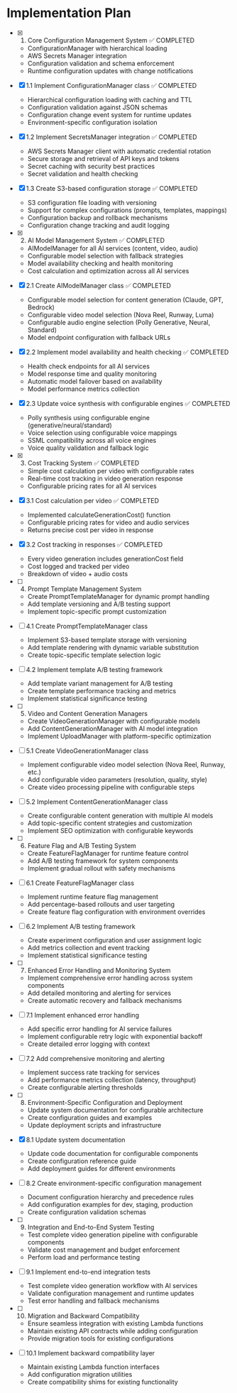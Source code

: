# Implementation Plan

- [x] 1. Core Configuration Management System ✅ COMPLETED
  - ConfigurationManager with hierarchical loading
  - AWS Secrets Manager integration
  - Configuration validation and schema enforcement
  - Runtime configuration updates with change notifications

- [x] 1.1 Implement ConfigurationManager class ✅ COMPLETED
  - Hierarchical configuration loading with caching and TTL
  - Configuration validation against JSON schemas
  - Configuration change event system for runtime updates
  - Environment-specific configuration isolation

- [x] 1.2 Implement SecretsManager integration ✅ COMPLETED
  - AWS Secrets Manager client with automatic credential rotation
  - Secure storage and retrieval of API keys and tokens
  - Secret caching with security best practices
  - Secret validation and health checking

- [x] 1.3 Create S3-based configuration storage ✅ COMPLETED
  - S3 configuration file loading with versioning
  - Support for complex configurations (prompts, templates, mappings)
  - Configuration backup and rollback mechanisms
  - Configuration change tracking and audit logging

- [x] 2. AI Model Management System ✅ COMPLETED
  - AIModelManager for all AI services (content, video, audio)
  - Configurable model selection with fallback strategies
  - Model availability checking and health monitoring
  - Cost calculation and optimization across all AI services

- [x] 2.1 Create AIModelManager class ✅ COMPLETED
  - Configurable model selection for content generation (Claude, GPT, Bedrock)
  - Configurable video model selection (Nova Reel, Runway, Luma)
  - Configurable audio engine selection (Polly Generative, Neural, Standard)
  - Model endpoint configuration with fallback URLs

- [x] 2.2 Implement model availability and health checking ✅ COMPLETED
  - Health check endpoints for all AI services
  - Model response time and quality monitoring
  - Automatic model failover based on availability
  - Model performance metrics collection

- [x] 2.3 Update voice synthesis with configurable engines ✅ COMPLETED
  - Polly synthesis using configurable engine (generative/neural/standard)
  - Voice selection using configurable voice mappings
  - SSML compatibility across all voice engines
  - Voice quality validation and fallback logic

- [x] 3. Cost Tracking System ✅ COMPLETED
  - Simple cost calculation per video with configurable rates
  - Real-time cost tracking in video generation response
  - Configurable pricing rates for all AI services

- [x] 3.1 Cost calculation per video ✅ COMPLETED
  - Implemented calculateGenerationCost() function
  - Configurable pricing rates for video and audio services
  - Returns precise cost per video in response

- [x] 3.2 Cost tracking in responses ✅ COMPLETED
  - Every video generation includes generationCost field
  - Cost logged and tracked per video
  - Breakdown of video + audio costs

- [ ] 4. Prompt Template Management System
  - Create PromptTemplateManager for dynamic prompt handling
  - Add template versioning and A/B testing support
  - Implement topic-specific prompt customization

- [ ] 4.1 Create PromptTemplateManager class
  - Implement S3-based template storage with versioning
  - Add template rendering with dynamic variable substitution
  - Create topic-specific template selection logic

- [ ] 4.2 Implement template A/B testing framework
  - Add template variant management for A/B testing
  - Create template performance tracking and metrics
  - Implement statistical significance testing

- [ ] 5. Video and Content Generation Managers
  - Create VideoGenerationManager with configurable models
  - Add ContentGenerationManager with AI model integration
  - Implement UploadManager with platform-specific optimization

- [ ] 5.1 Create VideoGenerationManager class
  - Implement configurable video model selection (Nova Reel, Runway, etc.)
  - Add configurable video parameters (resolution, quality, style)
  - Create video processing pipeline with configurable steps

- [ ] 5.2 Implement ContentGenerationManager class
  - Create configurable content generation with multiple AI models
  - Add topic-specific content strategies and customization
  - Implement SEO optimization with configurable keywords

- [ ] 6. Feature Flag and A/B Testing System
  - Create FeatureFlagManager for runtime feature control
  - Add A/B testing framework for system components
  - Implement gradual rollout with safety mechanisms

- [ ] 6.1 Create FeatureFlagManager class
  - Implement runtime feature flag management
  - Add percentage-based rollouts and user targeting
  - Create feature flag configuration with environment overrides

- [ ] 6.2 Implement A/B testing framework
  - Create experiment configuration and user assignment logic
  - Add metrics collection and event tracking
  - Implement statistical significance testing

- [ ] 7. Enhanced Error Handling and Monitoring System
  - Implement comprehensive error handling across system components
  - Add detailed monitoring and alerting for services
  - Create automatic recovery and fallback mechanisms

- [ ] 7.1 Implement enhanced error handling
  - Add specific error handling for AI service failures
  - Implement configurable retry logic with exponential backoff
  - Create detailed error logging with context

- [ ] 7.2 Add comprehensive monitoring and alerting
  - Implement success rate tracking for services
  - Add performance metrics collection (latency, throughput)
  - Create configurable alerting thresholds

- [ ] 8. Environment-Specific Configuration and Deployment
  - Update system documentation for configurable architecture
  - Create configuration guides and examples
  - Update deployment scripts and infrastructure

- [x] 8.1 Update system documentation

  - Update code documentation for configurable components
  - Create configuration reference guide
  - Add deployment guides for different environments

- [ ] 8.2 Create environment-specific configuration management
  - Document configuration hierarchy and precedence rules
  - Add configuration examples for dev, staging, production
  - Create configuration validation schemas

- [ ] 9. Integration and End-to-End System Testing
  - Test complete video generation pipeline with configurable components
  - Validate cost management and budget enforcement
  - Perform load and performance testing

- [ ] 9.1 Implement end-to-end integration tests
  - Test complete video generation workflow with AI services
  - Validate configuration management and runtime updates
  - Test error handling and fallback mechanisms

- [ ] 10. Migration and Backward Compatibility
  - Ensure seamless integration with existing Lambda functions
  - Maintain existing API contracts while adding configuration
  - Provide migration tools for existing configurations

- [ ] 10.1 Implement backward compatibility layer
  - Maintain existing Lambda function interfaces
  - Add configuration migration utilities
  - Create compatibility shims for existing functionality
